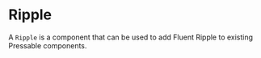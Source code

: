 # Ripple

A `Ripple` is a component that can be used to add Fluent Ripple to existing Pressable components.
